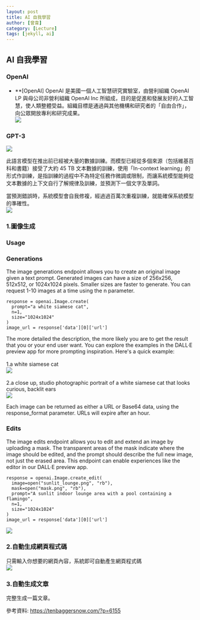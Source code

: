 ```yaml
---
layout: post
title: AI 自我學習
author: [曾韋]
category: [Lecture]
tags: [jekyll, ai]
---
```


AI 自我學習
---
### OpenAI

* **[OpenAI]
OpenAI 是美國一個人工智慧研究實驗室，由營利組織 OpenAI LP 與母公司非營利組織 OpenAI Inc 所組成，目的是促進和發展友好的人工智慧，使人類整體受益。組織目標是通過與其他機構和研究者的「自由合作」，向公眾開放專利和研究成果。<br>
![](https://tenbaggersnow.com/wp-content/uploads/2021/01/openai-1-320x133.png)

### GPT-3
![](https://tenbaggersnow.com/wp-content/uploads/2021/01/1_jfPejaM39BLFhR6FMD-pPQ-1-580x326.png)

此語言模型在推出前已經被大量的數據訓練。而模型已經從多個來源（包括維基百科和書籍）接受了大約 45 TB 文本數據的訓練，使用「In-context learning」的形式作訓練，是指訓練的過程中不為特定任務作微調或限制，而讓系統模型能夠從文本數據的上下文自行了解規律及訓練，並預測下一個文字及單詞。<br>

當預測錯誤時，系統模型會自我修複，經過過百萬次重複訓練，就能確保系統模型的準確性。<br>
![](https://github.com/wiwi22109/AI-course/blob/gh-pages/images/03-gpt3-training-step-back-prop.gif)



### 1.圖像生成<br>
### Usage<br>
### Generations<br>
The image generations endpoint allows you to create an original image given a text prompt. Generated images can have a size of 256x256, 512x512, or 1024x1024 pixels. Smaller sizes are faster to generate. You can request 1-10 images at a time using the n parameter.<br>
```
response = openai.Image.create(
  prompt="a white siamese cat",
  n=1,
  size="1024x1024"
)
image_url = response['data'][0]['url']
```
The more detailed the description, the more likely you are to get the result that you or your end user want. You can explore the examples in the DALL·E preview app for more prompting inspiration. Here's a quick example:<br>
<br>
1.a white siamese cat<br>
![](https://cdn.openai.com/API/images/guides/image_generation_simple.webp)<br>
<br>
2.a close up, studio photographic portrait of a white siamese cat that looks curious, backlit ears<br>
![](https://cdn.openai.com/API/images/guides/image_generation_detailed.webp)<br>

Each image can be returned as either a URL or Base64 data, using the response_format parameter. URLs will expire after an hour.<br>

### Edits<br>
The image edits endpoint allows you to edit and extend an image by uploading a mask. The transparent areas of the mask indicate where the image should be edited, and the prompt should describe the full new image, not just the erased area. This endpoint can enable experiences like the editor in our DALL·E preview app.<br>
```
response = openai.Image.create_edit(
  image=open("sunlit_lounge.png", "rb"),
  mask=open("mask.png", "rb"),
  prompt="A sunlit indoor lounge area with a pool containing a flamingo",
  n=1,
  size="1024x1024"
)
image_url = response['data'][0]['url']
```

![](https://cdn.openai.com/API/images/guides/image_edit_original.webp)<br>



### 2.自動生成網頁程式碼<br>
只需輸入你想要的網頁內容，系統即可自動產生網頁程式碼<br>
![](https://tenbaggersnow.com/wp-content/uploads/2021/01/https___bucketeer-e05bbc84-baa3-437e-9518-adb32be77984.s3.amazonaws.com_public_images_033c8f8c-8d90-4395-91de-5c988bec128c_600x364.gif)

### 3.自動生成文章<br>
完整生成一篇文章。<br>

參考資料:
https://tenbaggersnow.com/?p=6155
